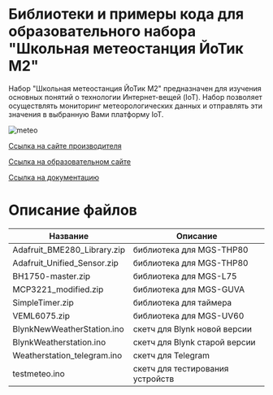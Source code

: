 # Библиотеки и примеры кода для образовательного набора "Школьная метеостанция ЙоТик М2"

Набор "Школьная метеостанция ЙоТик М2" предназначен для изучения основных понятий о технологии Интернет-вещей (IoT). 
Набор позволяет осуществлять мониторинг метеорологических данных и отправлять эти значения в выбранную Вами платформу IoT.

![meteo](https://mgbot.ru/upload/iblock/062/fxq0rksa2v9k6tsp2ko71kifkftyu17y.jpg)

[Ссылка на сайте производителя](https://mgbot.ru/catalog/obrazovatelnye_nabory_iot/nabor_shkolnaya_meteostantsiya_yotik_m2/)

[Ссылка на образовательном сайте](https://мгбот.рф/podrobno#meteo)

[Ссылка на документацию](https://books.mgbot.ru/doc/meteo.zip)

# Описание файлов

| Название    | Описание |
| ----------- | -----------|
| Adafruit_BME280_Library.zip      | библиотека для MGS-THP80 |
| Adafruit_Unified_Sensor.zip     | библиотека для MGS-THP80 |
| BH1750-master.zip    | библиотека для MGS-L75 |
| MCP3221_modified.zip   | библиотека для MGS-GUVA|
|SimpleTimer.zip   | библиотека для таймера |
| VEML6075.zip   |библиотека для MGS-UV60|
| BlynkNewWeatherStation.ino  |скетч для Blynk новой версии|
| BlynkWeatherstation.ino   | скетч для Blynk старой версии|
| Weatherstation_telegram.ino | скетч для Telegram|
| testmeteo.ino  | скетч для тестирования устройств|
